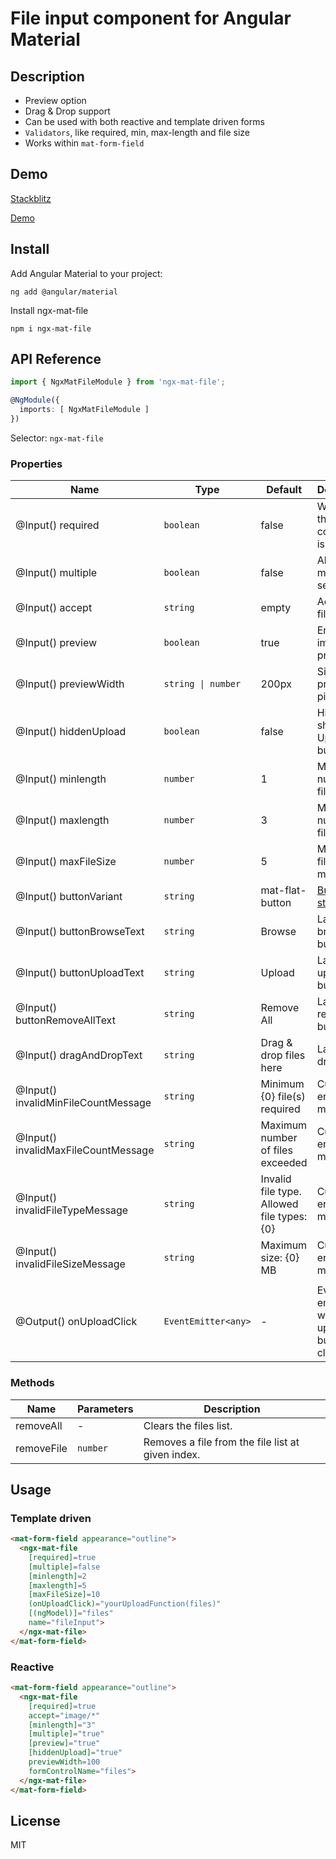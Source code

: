 # File input component for Angular Material

## Description

- Preview option
- Drag & Drop support
- Can be used with both reactive and template driven forms
- `Validators`, like required, min, max-length and file size
- Works within `mat-form-field`

## Demo

[Stackblitz](https://stackblitz.com/edit/angular-ivy-m2v6mv)

[Demo](https://mozvik.github.io/ngx-mat-file/)

## Install

Add Angular Material to your project:

```
ng add @angular/material
```

Install ngx-mat-file

```
npm i ngx-mat-file
```

## API Reference

```ts
import { NgxMatFileModule } from 'ngx-mat-file';

@NgModule({
  imports: [ NgxMatFileModule ]
})
```

Selector: `ngx-mat-file`

### Properties

| Name                                | Type                | Default                                      | Description                                                             |
| ----------------------------------- | ------------------- | -------------------------------------------- | ----------------------------------------------------------------------- |
| @Input() required                   | `boolean`           | false                                      | Whether the component is required.                                      |
| @Input() multiple                   | `boolean`           | false                                      | Allows multiple file selection.                                         |
| @Input() accept                     | `string`            | empty                                      | Accepting file types.                                                   |
| @Input() preview                    | `boolean`           | true                                       | Enable image preview.                                                   |
| @Input() previewWidth               | `string \| number`  | 200px                                      | Size of preview in pixels.                                              |
| @Input() hiddenUpload               | `boolean`           | false                                      | Hide or show Upload button.                                             |
| @Input() minlength                  | `number`            | 1                                          | Minimum number of files.                                                |
| @Input() maxlength                  | `number`            | 3                                          | Maximum number of files.                                                |
| @Input() maxFileSize                | `number`            | 5                                          | Maximum file size in megabytes.                                         |
| @Input() buttonVariant              | `string`            | mat-flat-button                            | [Button style.](https://material.angular.io/components/button/overview) |
| @Input() buttonBrowseText           | `string`            | Browse                                     | Label of browse button                                                  |
| @Input() buttonUploadText           | `string`            | Upload                                     | Label of upload button                                                  |
| @Input() buttonRemoveAllText        | `string`            | Remove All                                 | Label of remove all button                                              |
| @Input() dragAndDropText            | `string`            | Drag & drop files here                     | Label of dropzone                                                       |
| @Input() invalidMinFileCountMessage | `string`            | Minimum {0} file(s) required               | Custom error message                                                    |
| @Input() invalidMaxFileCountMessage | `string`            | Maximum number of files exceeded           | Custom error message                                                    |
| @Input() invalidFileTypeMessage     | `string`            | Invalid file type. Allowed file types: {0} | Custom error message                                                    |
| @Input() invalidFileSizeMessage     | `string`            | Maximum size: {0} MB                       | Custom error message                                                    |
|                                     |                     |                                              |                                                                         |
| @Output() onUploadClick             | `EventEmitter<any>` | -                                            | Event emitted when upload button clicked.                               |

### Methods

| Name       | Parameters | Description                                   |
| ---------- | ---------- | --------------------------------------------- |
| removeAll  | -          | Clears the files list.                        |
| removeFile | `number`   | Removes a file from the file list at given index. |

## Usage

### Template driven

```html
<mat-form-field appearance="outline">
  <ngx-mat-file
    [required]=true
    [multiple]=false
    [minlength]=2
    [maxlength]=5
    [maxFileSize]=10
    (onUploadClick)="yourUploadFunction(files)"
    [(ngModel)]="files"
    name="fileInput">
  </ngx-mat-file>
</mat-form-field>
```

### Reactive

```html
<mat-form-field appearance="outline">
  <ngx-mat-file
    [required]=true
    accept="image/*"
    [minlength]="3" 
    [multiple]="true"
    [preview]="true"
    [hiddenUpload]="true"
    previewWidth=100
    formControlName="files">
  </ngx-mat-file>
</mat-form-field>
```




## License

MIT
